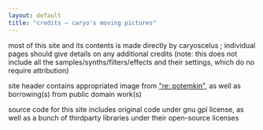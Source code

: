 ```yaml
---
layout: default
title: "credits – caryo's moving pictures"
---
```


most of this site and its contents is made directly by caryoscelus ; individual
pages should give details on any additional credits (note: this does not include
all the samples/synths/filters/effects and their settings, which do no require
attribution)

site header contains appropriated image from
["re: potemkin"](https://re-potemkin.httpdot.net/), as well as borrowing(s) from
public domain work(s)

source code for this site includes original code under gnu gpl license, as well
as a bunch of thirdparty libraries under their open-source licenses
